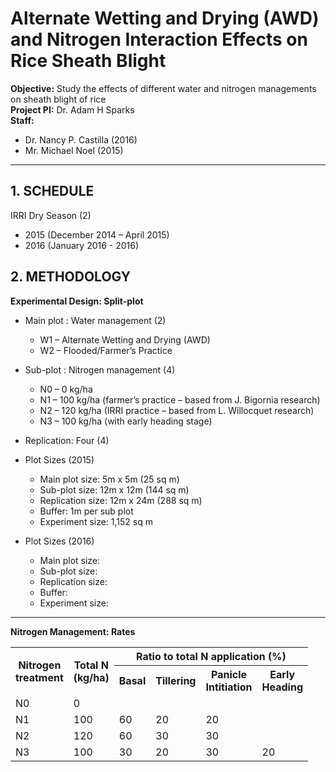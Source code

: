 
# Alternate Wetting and Drying (AWD) and Nitrogen Interaction Effects on Rice Sheath Blight

**Objective:** Study the effects of different water and nitrogen managements on sheath blight of rice  
**Project PI:** Dr. Adam H Sparks  
**Staff:**  
  * Dr. Nancy P. Castilla (2016)
  * Mr. Michael Noel (2015)

******

## 1. SCHEDULE

IRRI Dry Season (2)  

 * 2015 (December 2014 – April 2015)  
 * 2016 (January 2016 - 2016)  

## 2. METHODOLOGY

**Experimental Design: Split-plot**

  * Main plot : Water management (2)  
    * W1 – Alternate Wetting and Drying (AWD)  
    * W2 – Flooded/Farmer’s Practice  
  
  * Sub-plot : Nitrogen management (4)
    * N0 – 0 kg/ha
    * N1 – 100 kg/ha (farmer’s practice – based from J. Bigornia research) 
    * N2 – 120 kg/ha (IRRI practice – based from L. Willocquet research) 
    * N3 – 100 kg/ha (with early heading stage)

  * Replication: Four (4)  
  * Plot Sizes (2015)  
    * Main plot size: 5m x 5m (25 sq m)
    * Sub-plot size: 12m x 12m (144 sq m)
    * Replication size: 12m x 24m (288 sq m)
    * Buffer: 1m per sub plot
    * Experiment size: 1,152 sq m

  * Plot Sizes (2016)  
    * Main plot size: 
    * Sub-plot size: 
    * Replication size: 
    * Buffer: 
    * Experiment size: 
    
******

**Nitrogen Management: Rates**  

<table width = "500">
<tr>
  <th rowspan = "2">Nitrogen<br>treatment</th>
  <th rowspan = "2">Total N<br>(kg/ha)</th>
  <th colspan = "4">Ratio to total N application (%)</th>
</tr>
<tr>
  <th>Basal</th>
  <th>Tillering</th>
  <th>Panicle<br>Intitiation</th>
  <th>Early<br>Heading</th>
</tr>
<tr>
  <td>N0</td>
  <td>0</td>
  <td></td>
  <td></td>
  <td></td>
  <td></td>
</tr>
<tr>
  <td>N1</td>
  <td>100</td>
  <td>60</td>
  <td>20</td>
  <td>20</td>
  <td></td>
</tr>
<tr>
  <td>N2</td>
  <td>120</td>
  <td>60</td>
  <td>30</td>
  <td>30</td>
  <td></td>
</tr>
<tr>
  <td>N3</td>
  <td>100</td>
  <td>30</td>
  <td>20</td>
  <td>30</td>
  <td>20</td>
</tr>
</table>


